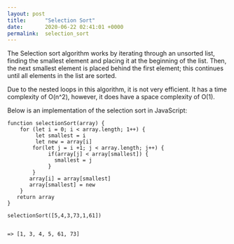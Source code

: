 ```yaml
---
layout: post
title:      "Selection Sort"
date:       2020-06-22 02:41:01 +0000
permalink:  selection_sort
---
```



The Selection sort algorithm works by iterating through an unsorted list, finding the smallest element and placing it at the beginning of the list. Then, the next smallest element is placed behind the first element; this continues until all elements in the list are sorted. 

Due to the nested loops in this algorithm, it is not very efficient. It has a time complexity of O(n^2), however, it does have a space complexity of O(1).

Below is an implementation of the selection sort in JavaScript:

```
function selectionSort(array) {
    for (let i = 0; i < array.length; 1++) {
         let smallest = i
         let new = array[i]
        for(let j = i +1; j < array.length; j++) {
	         if(array[j] < array[smallest]) {
		       smallest = j
	         }
        }
       array[i] = array[smallest] 
       array[smallest] = new
    }
   return array
}

selectionSort([5,4,3,73,1,61])


=> [1, 3, 4, 5, 61, 73]
```
